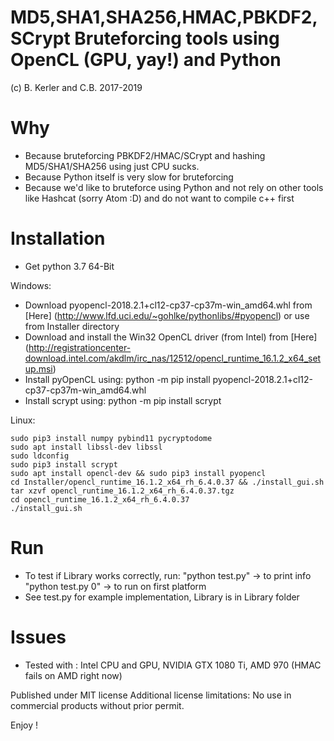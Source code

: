 # MD5,SHA1,SHA256,HMAC,PBKDF2,SCrypt Bruteforcing tools using OpenCL (GPU, yay!) and Python
(c) B. Kerler and C.B. 2017-2019

Why
===
- Because bruteforcing PBKDF2/HMAC/SCrypt and hashing MD5/SHA1/SHA256 using just CPU sucks.
- Because Python itself is very slow for bruteforcing
- Because we'd like to bruteforce using Python and not rely on other
  tools like Hashcat (sorry Atom :D) and do not want to compile c++ first
  
Installation
=============
- Get python 3.7 64-Bit

Windows: 
- Download pyopencl-2018.2.1+cl12-cp37-cp37m-win_amd64.whl from
   [Here] (http://www.lfd.uci.edu/~gohlke/pythonlibs/#pyopencl) or use from Installer directory
- Download and install the Win32 OpenCL driver (from Intel) from 
   [Here] (http://registrationcenter-download.intel.com/akdlm/irc_nas/12512/opencl_runtime_16.1.2_x64_setup.msi)
- Install pyOpenCL using: python -m pip install pyopencl-2018.2.1+cl12-cp37-cp37m-win_amd64.whl
- Install scrypt using: python -m pip install scrypt

Linux:
```
sudo pip3 install numpy pybind11 pycryptodome
sudo apt install libssl-dev libssl
sudo ldconfig
sudo pip3 install scrypt
sudo apt install opencl-dev && sudo pip3 install pyopencl
cd Installer/opencl_runtime_16.1.2_x64_rh_6.4.0.37 && ./install_gui.sh
tar xzvf opencl_runtime_16.1.2_x64_rh_6.4.0.37.tgz
cd opencl_runtime_16.1.2_x64_rh_6.4.0.37
./install_gui.sh
``` 

Run
===
- To test if Library works correctly, run:
  "python test.py" -> to print info
  "python test.py 0" -> to run on first platform
- See test.py for example implementation, Library is in Library folder

Issues
======
- Tested with : Intel CPU and GPU, NVIDIA GTX 1080 Ti, AMD 970 (HMAC fails on AMD right now)

 
Published under MIT license
Additional license limitations: No use in commercial products without prior permit.

Enjoy !
